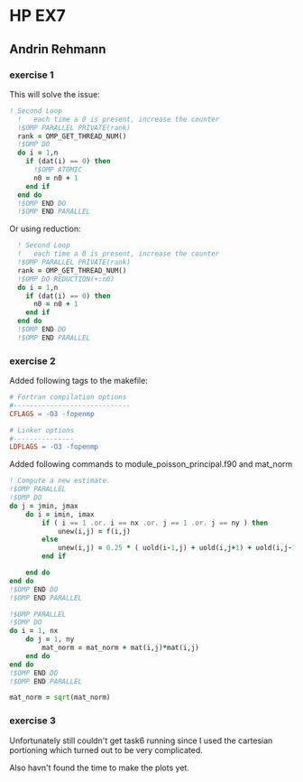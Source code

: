 # HP EX7

## Andrin Rehmann

### exercise 1

This will solve the issue:

```fortran
! Second Loop
  !   each time a 0 is present, increase the counter
  !$OMP PARALLEL PRIVATE(rank)
  rank = OMP_GET_THREAD_NUM()
  !$OMP DO
  do i = 1,n
    if (dat(i) == 0) then
      !$OMP ATOMIC
      n0 = n0 + 1
    end if
  end do
  !$OMP END DO
  !$OMP END PARALLEL
```

Or using reduction:

```fortran
  ! Second Loop
  !   each time a 0 is present, increase the counter
  !$OMP PARALLEL PRIVATE(rank)
  rank = OMP_GET_THREAD_NUM()
  !$OMP DO REDUCTION(+:n0)
  do i = 1,n
    if (dat(i) == 0) then
      n0 = n0 + 1
    end if
  end do
  !$OMP END DO
  !$OMP END PARALLEL
```

### exercise 2

Added following tags to the makefile:

```makefile
# Fortran compilation options
#-----------------------------
CFLAGS = -O3 -fopenmp

# Linker options
#---------------
LDFLAGS = -O3 -fopenmp
```

Added following commands to module_poisson_principal.f90 and mat_norm

```fortran
! Compute a new estimate.
!$OMP PARALLEL
!$OMP DO
do j = jmin, jmax
    do i = imin, imax
        if ( i == 1 .or. i == nx .or. j == 1 .or. j == ny ) then
            unew(i,j) = f(i,j)
        else
            unew(i,j) = 0.25 * ( uold(i-1,j) + uold(i,j+1) + uold(i,j-1) + uold(i+1,j) - f(i,j) * dx * dy )
        end if

    end do
end do
!$OMP END DO
!$OMP END PARALLEL
```

```fortran
!$OMP PARALLEL
!$OMP DO
do i = 1, nx
    do j = 1, ny
    	mat_norm = mat_norm + mat(i,j)*mat(i,j)
    end do
end do
!$OMP END DO
!$OMP END PARALLEL

mat_norm = sqrt(mat_norm)
```



### exercise 3

Unfortunately still couldn't get task6 running since I used the cartesian portioning which turned out to be very complicated. 

Also havn't found the time to make the plots yet. 


